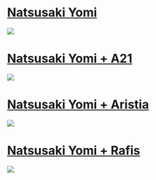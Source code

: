 # [Natsusaki Yomi](https://milinho.s-ul.eu/TTJjpnEj)
![](https://cdn.discordapp.com/attachments/716098643505184849/847292352196116501/unknown.png)

# [Natsusaki Yomi + A21](https://milinho.s-ul.eu/2gIaNgo2)
![](https://osu.ppy.sh/ss/16641844/a5c5)

# [Natsusaki Yomi + Aristia](https://milinho.s-ul.eu/ilatldej)
![](https://osu.ppy.sh/ss/16641851/d035)

# [Natsusaki Yomi + Rafis](https://milinho.s-ul.eu/GokOeVtX)
![](https://cdn.discordapp.com/attachments/716098643505184849/847293663502925903/unknown.png)
